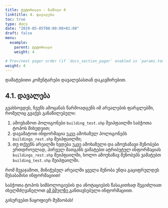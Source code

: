```yaml
---
title: ტუტორიალი - ნაწილი 4
linktitle: 4. დავალება
toc: true
type: docs
date: "2019-05-05T00:00:00+01:00"
draft: false
menu:
  example:
    parent: ტუტორიალი
    weight: 4

# Prev/next pager order (if `docs_section_pager` enabled in `params.toml`)
weight: 4
---
```


დამატებითი კომენტარები დავალებასთან დაკავშირებით. 

## 4.1. დავალება

გვახსოვდეს, ჩვენს ამოცანას წარმოადგენს იმ არეალების ფარგლებში, რომელიც გვაქვს განაწილებული:  
  1. ამოვხაზოთ პოლიგონები `building_test.shp` შეიპფაილში საბჭოთა ტოპოს მიხედვით; 
  2. დავამატოთ ინფორმაცია უკვე ამოხაზულ პოლიგონებს `buildings_rest.shp` შეიპფაილში;
  3. თუ თქვენს არეალში ხვდება უკვე ამოხაზული და ამოუხაზავი შენობები ერთდროულად, პირველ მათგანს ვამატებთ ატრიბუტულ ინფორმაციას `buildings_rest.shp` შეიპფაილში, ხოლო ამოუხაზავ შენობებს ვამატებთ `building_test.shp` შეიპფაილში. 

რომ შევაჯამოთ, მინიჭებულ არეალში ყველა შენობა უნდა გაციფრულდეს შესაბამისი ინფორმაციით! 

საბჭოთა ტოპოს სიმბოლოგიების და ანოტაციების წასაკითხად შეგიძლიათ იხელმძღვანელოთ <a href="https://www.mosk-stroy.ru/notes/oboznacheniya-na-geopodosnove/">ამ ბმულზე </a> განთავსებული ინფორმაციით.

გისურვებთ ნაყოფიერ მუშაობას!